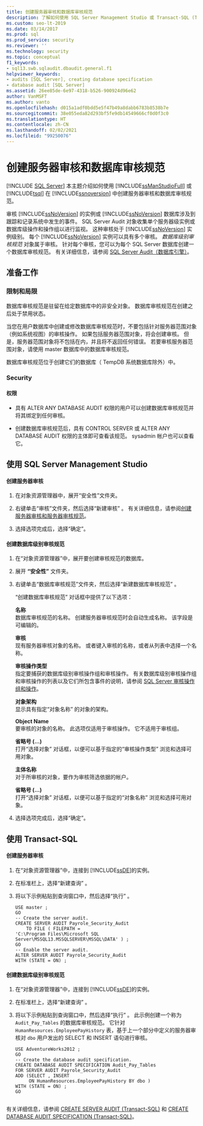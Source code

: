 ```yaml
---
title: 创建服务器审核和数据库审核规范
description: 了解如何使用 SQL Server Management Studio 或 Transact-SQL (T-SQL) 创建 SQL Server 审核和数据库审核规范。
ms.custom: seo-lt-2019
ms.date: 03/14/2017
ms.prod: sql
ms.prod_service: security
ms.reviewer: ''
ms.technology: security
ms.topic: conceptual
f1_keywords:
- sql13.swb.sqlaudit.dbaudit.general.f1
helpviewer_keywords:
- audits [SQL Server], creating database specification
- database audit [SQL Server]
ms.assetid: 26ee85de-6e97-4318-b526-900924d96e62
author: VanMSFT
ms.author: vanto
ms.openlocfilehash: d015a1adf0bdd5e5f47b49a8dabb6783b8538b7e
ms.sourcegitcommit: 38e055eda82d293bf5fe9db14549666cf0d0f3c0
ms.translationtype: HT
ms.contentlocale: zh-CN
ms.lasthandoff: 02/02/2021
ms.locfileid: "99250076"
---
```

# <a name="create-a-server-audit-and-database-audit-specification"></a>创建服务器审核和数据库审核规范
[!INCLUDE [SQL Server](../../../includes/applies-to-version/sqlserver.md)]
  本主题介绍如何使用 [!INCLUDE[ssManStudioFull](../../../includes/ssmanstudiofull-md.md)] 或 [!INCLUDE[tsql](../../../includes/tsql-md.md)] 在 [!INCLUDE[ssnoversion](../../../includes/ssnoversion-md.md)] 中创建服务器审核和数据库审核规范。  
  
 审核 [!INCLUDE[ssNoVersion](../../../includes/ssnoversion-md.md)] 的实例或 [!INCLUDE[ssNoVersion](../../../includes/ssnoversion-md.md)] 数据库涉及到跟踪和记录系统中发生的事件。 SQL Server Audit  对象收集单个服务器级实例或数据库级操作和操作组以进行监视。 这种审核处于 [!INCLUDE[ssNoVersion](../../../includes/ssnoversion-md.md)] 实例级别。 每个 [!INCLUDE[ssNoVersion](../../../includes/ssnoversion-md.md)] 实例可以具有多个审核。 *数据库级别审核规范* 对象属于审核。 针对每个审核，您可以为每个 SQL Server 数据库创建一个数据库审核规范。 有关详细信息，请参阅 [SQL Server Audit（数据库引擎）](../../../relational-databases/security/auditing/sql-server-audit-database-engine.md)。  
  
 ##  <a name="before-you-begin"></a><a name="BeforeYouBegin"></a> 准备工作  
  
###  <a name="limitations-and-restrictions"></a><a name="Restrictions"></a> 限制和局限  
 数据库审核规范是驻留在给定数据库中的非安全对象。 数据库审核规范在创建之后处于禁用状态。  
  
 当您在用户数据库中创建或修改数据库审核规范时，不要包括针对服务器范围对象（例如系统视图）的审核操作。 如果包括服务器范围对象，将会创建审核。 但是，服务器范围对象将不包括在内，并且将不返回任何错误。 若要审核服务器范围对象，请使用 master 数据库中的数据库审核规范。  
  
 数据库审核规范位于创建它们的数据库（ TempDB  系统数据库除外）中。  
  
###  <a name="security"></a><a name="Security"></a> Security  
  
####  <a name="permissions"></a><a name="Permissions"></a> 权限  
  
-   具有 ALTER ANY DATABASE AUDIT 权限的用户可以创建数据库审核规范并将其绑定到任何审核。  
  
-   创建数据库审核规范后，具有 CONTROL SERVER 或 ALTER ANY DATABASE AUDIT 权限的主体即可查看该规范。 sysadmin 帐户也可以查看它。  
  
##  <a name="using-sql-server-management-studio"></a><a name="SSMSProcedure"></a> 使用 SQL Server Management Studio  
  
#### <a name="to-create-a-server-audit"></a>创建服务器审核  
  
1.   在对象资源管理器中，展开“安全性”文件夹。  
  
2.  右键单击“审核”文件夹，然后选择“新建审核”   。 有关详细信息，请参阅[创建服务器审核和服务器审核规范](../../../relational-databases/security/auditing/create-a-server-audit-and-server-audit-specification.md)。  
  
3.  选择选项完成后，选择“确定”。   

#### <a name="to-create-a-database-level-audit-specification"></a>创建数据库级别审核规范  
  
1.  在“对象资源管理器”中，展开要创建审核规范的数据库。  
  
2.  展开 **“安全性”** 文件夹。  
  
3.  右键单击“数据库审核规范”文件夹，然后选择“新建数据库审核规范”   。  
  
     “创建数据库审核规范”  对话框中提供了以下选项：  
  
     **名称**  
     数据库审核规范的名称。 创建服务器审核规范时会自动生成名称。 该字段是可编辑的。  
  
     **审核**  
     现有服务器审核对象的名称。 或者键入审核的名称，或者从列表中选择一个名称。  
  
     **审核操作类型**  
     指定要捕获的数据库级别审核操作组和审核操作。 有关数据库级别审核操作组和审核操作的列表以及它们所包含事件的说明，请参阅 [SQL Server 审核操作组和操作](../../../relational-databases/security/auditing/sql-server-audit-action-groups-and-actions.md)。  
  
     **对象架构**  
     显示具有指定“对象名称”  的对象的架构。  
  
     **Object Name**  
     要审核的对象的名称。 此选项仅适用于审核操作。 它不适用于审核组。  
  
     **省略号 (...)**  
     打开“选择对象”  对话框，以便可以基于指定的“审核操作类型”  浏览和选择可用对象。  
  
     **主体名称**  
     对于所审核的对象，要作为审核筛选依据的帐户。  
  
     **省略号 (...)**  
     打开“选择对象”  对话框，以便可以基于指定的“对象名称”  浏览和选择可用对象。  
  
4.  选择选项完成后，选择“确定”。   
  
##  <a name="using-transact-sql"></a><a name="TsqlProcedure"></a> 使用 Transact-SQL  
  
#### <a name="to-create-a-server-audit"></a>创建服务器审核  
  
1.  在“对象资源管理器”中，连接到 [!INCLUDE[ssDE](../../../includes/ssde-md.md)]的实例。  
  
2.  在标准栏上，选择“新建查询”  。  
  
3.  将以下示例粘贴到查询窗口中，然后选择“执行”  。  
  
    ```  
    USE master ;  
    GO  
    -- Create the server audit.   
    CREATE SERVER AUDIT Payrole_Security_Audit  
        TO FILE ( FILEPATH =   
    'C:\Program Files\Microsoft SQL Server\MSSQL13.MSSQLSERVER\MSSQL\DATA' ) ;   
    GO  
    -- Enable the server audit.   
    ALTER SERVER AUDIT Payrole_Security_Audit   
    WITH (STATE = ON) ;  
    ```  
  
#### <a name="to-create-a-database-level-audit-specification"></a>创建数据库级别审核规范  
  
1.  在“对象资源管理器”中，连接到 [!INCLUDE[ssDE](../../../includes/ssde-md.md)]的实例。  
  
2.  在标准栏上，选择“新建查询”  。  
  
3.  将以下示例粘贴到查询窗口中，然后选择“执行”  。 此示例创建一个称为 `Audit_Pay_Tables` 的数据库审核规范。 它针对 `HumanResources.EmployeePayHistory` 表，基于上一个部分中定义的服务器审核对 `dbo` 用户发出的 SELECT 和 INSERT 语句进行审核。  
  
    ```  
    USE AdventureWorks2012 ;   
    GO  
    -- Create the database audit specification.   
    CREATE DATABASE AUDIT SPECIFICATION Audit_Pay_Tables  
    FOR SERVER AUDIT Payrole_Security_Audit  
    ADD (SELECT , INSERT  
         ON HumanResources.EmployeePayHistory BY dbo )   
    WITH (STATE = ON) ;   
    GO  
  
    ```  
  
 有关详细信息，请参阅 [CREATE SERVER AUDIT (Transact-SQL)](../../../t-sql/statements/create-server-audit-transact-sql.md) 和 [CREATE DATABASE AUDIT SPECIFICATION (Transact-SQL)](../../../t-sql/statements/create-database-audit-specification-transact-sql.md)。  
  
  
